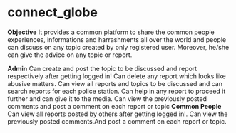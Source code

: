 # connect_globe
**Objective**
    It provides a common platform to share the common people experiences, informations and harrashments all over the world and people can discuss on any topic
    created by only registered user. Moreover, he/she can give the advice on any topic or report.
  
**Admin**
    Can create and post the topic to be discussed and report respectively after getting logged in!
    Can delete any report which looks like abusive matters.
    Can view all reports and topics to be discussed and can search reports for each police station.
    Can help in any report to proceed it further and can give it to the media.
    Can view the previously posted comments and post a comment on each report or topic
**Common People**
    Can view all reports posted by others after getting logged in!.
    Can view the previously posted comments.And post a comment on each report or topic.
